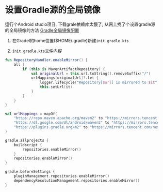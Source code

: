 # 设置Gradle源的全局镜像

运行个Android studio项目, 下载grale依赖库太慢了, 从网上找了个设置gradle源的全局镜像的方法
[Gradle全局镜像配置](https://blog.csdn.net/ssairai/article/details/132556785)

1. 在Gradel的home位置($HOME/.gradle)新建`init.gradle.kts`

2. `init.gradle.kts`文件内容

```kotlin
fun RepositoryHandler.enableMirror() {
    all {
        if (this is MavenArtifactRepository) {
            val originalUrl = this.url.toString().removeSuffix("/")
            urlMappings[originalUrl]?.let {
                logger.lifecycle("Repository[$url] is mirrored to $it")
                this.setUrl(it)
            }
        }
    }
}

val urlMappings = mapOf(
    "https://repo.maven.apache.org/maven2" to "https://mirrors.tencent.com/nexus/repository/maven-public/",
    "https://dl.google.com/dl/android/maven2" to "https://mirrors.tencent.com/nexus/repository/maven-public/",
    "https://plugins.gradle.org/m2" to "https://mirrors.tencent.com/nexus/repository/gradle-plugins/"
)

gradle.allprojects {
    buildscript {
        repositories.enableMirror()
    }
    repositories.enableMirror()
}

gradle.beforeSettings {
    pluginManagement.repositories.enableMirror()
    dependencyResolutionManagement.repositories.enableMirror()
}

```
